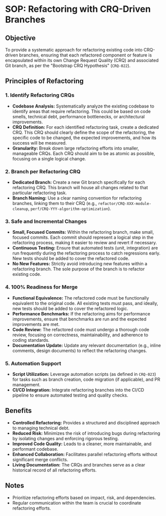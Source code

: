 # SOP: Refactoring with CRQ-Driven Branches

## Objective

To provide a systematic approach for refactoring existing code into CRQ-driven branches, ensuring that each refactored component or feature is encapsulated within its own Change Request Quality (CRQ) and associated Git branch, as per the "Bootstrap CRQ Hypothesis" (`CRQ-022`).

## Principles of Refactoring

### 1. Identify Refactoring CRQs

*   **Codebase Analysis:** Systematically analyze the existing codebase to identify areas that require refactoring. This could be based on code smells, technical debt, performance bottlenecks, or architectural improvements.
*   **CRQ Definition:** For each identified refactoring task, create a dedicated CRQ. This CRQ should clearly define the scope of the refactoring, the specific code to be changed, the expected improvements, and how its success will be measured.
*   **Granularity:** Break down large refactoring efforts into smaller, manageable CRQs. Each CRQ should aim to be as atomic as possible, focusing on a single logical change.

### 2. Branch per Refactoring CRQ

*   **Dedicated Branch:** Create a new Git branch specifically for each refactoring CRQ. This branch will house all changes related to that particular refactoring task.
*   **Branch Naming:** Use a clear naming convention for refactoring branches, linking them to their CRQ (e.g., `refactor/CRQ-XXX-module-cleanup`, `perf/CRQ-YYY-algorithm-optimization`).

### 3. Safe and Incremental Changes

*   **Small, Focused Commits:** Within the refactoring branch, make small, focused commits. Each commit should represent a logical step in the refactoring process, making it easier to review and revert if necessary.
*   **Continuous Testing:** Ensure that automated tests (unit, integration) are run frequently during the refactoring process to catch regressions early. New tests should be added to cover the refactored code.
*   **No New Features:** Strictly avoid introducing new features within a refactoring branch. The sole purpose of the branch is to refactor existing code.

### 4. 100% Readiness for Merge

*   **Functional Equivalence:** The refactored code must be functionally equivalent to the original code. All existing tests must pass, and ideally, new tests should be added to cover the refactored logic.
*   **Performance Benchmarks:** If the refactoring aims for performance improvements, ensure that benchmarks are run and the expected improvements are met.
*   **Code Review:** The refactored code must undergo a thorough code review, focusing on correctness, maintainability, and adherence to coding standards.
*   **Documentation Update:** Update any relevant documentation (e.g., inline comments, design documents) to reflect the refactoring changes.

### 5. Automation Support

*   **Script Utilization:** Leverage automation scripts (as defined in `CRQ-023`) for tasks such as branch creation, code migration (if applicable), and PR management.
*   **CI/CD Integration:** Integrate refactoring branches into the CI/CD pipeline to ensure automated testing and quality checks.

## Benefits

*   **Controlled Refactoring:** Provides a structured and disciplined approach to managing technical debt.
*   **Reduced Risk:** Minimizes the risk of introducing bugs during refactoring by isolating changes and enforcing rigorous testing.
*   **Improved Code Quality:** Leads to a cleaner, more maintainable, and performant codebase.
*   **Enhanced Collaboration:** Facilitates parallel refactoring efforts without significant merge conflicts.
*   **Living Documentation:** The CRQs and branches serve as a clear historical record of all refactoring efforts.

## Notes

*   Prioritize refactoring efforts based on impact, risk, and dependencies.
*   Regular communication within the team is crucial to coordinate refactoring efforts.
